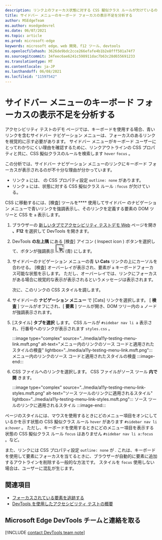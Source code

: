 ```yaml
---
description: リンク上のフォーカス状態に対する CSS 擬似クラス ルールが欠けているので、サイドバー メニューでキーボード フォーカスが表示されなかっているのを分析し、リンクにアウトライン設定がないリンクを組み合わせたもの。
title: サイドバー メニューのキーボード フォーカスの表示不足を分析する
author: MSEdgeTeam
ms.author: msedgedevrel
ms.date: 06/07/2021
ms.topic: article
ms.prod: microsoft-edge
keywords: microsoft edge、web 開発、f12 ツール、devtools
ms.openlocfilehash: 3626de9bdc2cce266efafe4b1b2e8fff501a74f7
ms.sourcegitcommit: 34feec6ae6241c598911dac7b63c28d655691233
ms.translationtype: MT
ms.contentlocale: ja-JP
ms.lasthandoff: 06/08/2021
ms.locfileid: "11597542"
---
```

# <a name="analyze-the-lack-of-indication-of-keyboard-focus-in-a-sidebar-menu"></a>サイドバー メニューのキーボード フォーカスの表示不足を分析する

<!-- Inspect tool, and CSS rules: pseudo-classes for states -->

アクセシビリティ テストのデモ ページでは、キーボードを使用する場合、青いリンクを含むサイドバー ナビゲーション メニューは、フォーカスのあるリンクを視覚的に示す必要があります。  サイドバー メニューがキーボード ユーザーにとってわかりにくい理由を確認するために、リンクアウトラインの CSS プロパティと共に、CSS 擬似クラスのルールを検索します `hover` `focus` 。  

この分析では、サイドバー ナビゲーション メニューのリンクにキーボード フォーカスが表示されるのが不十分な理由が分かっています。
*  リンク `a` には、 の CSS プロパティ設定 `outline: none` があります。
*  リンク `a` には、状態に対する CSS 擬似クラス ルール `:focus` が欠けている。

CSS に移動するには、[検査] ツールを**** 使用してサイドバー のナビゲーション メニューで青いリンクを強調表示し、そのリンクを定義する要素の DOM ツリーと CSS を `a` 表示します。

1.  ブラウザーの [新しいタブでアクセシビリティ テストデモ Web][DevToolsA11yErrorsDemopage] ページを開き **、F12** を選択して DevTools を開きます。

1.  DevTools **の左上隅** にある [検査] アイコン \( Inspect icon \) ボタンを選択して、ボタンが強調表示 ![ ](../media/inspect-icon.msft.png) (青) にします。

1.  サイドバーのナビゲーション メニューの青 **い Cats** リンクの上にカーソルを合わせる。  [検査] オーバーレイが表示され、要素が `a` キーボードフォーカス可能な状態を示します。  ただし、オーバーレイでは、リンクにフォーカスがある場合に視覚的な表示が表示されるというメッセージは表示されます。

    次に、このリンクの CSS スタイルを調します。
 
1.  サイドバーの **ナビゲーション メニュー** で [Cats] リンクを選択します。  [ **検査** ] ツールがオフにされ、[ **要素** ] ツールが開き、DOM ツリー内の `a` ノードが強調表示されます。

1.  [スタイル] **タブを選択** します。 CSS ルールが `#sidebar nav li a` 表示され、行番号へのリンクが表示されます `styles.css` 。

    :::image type="complex" source="../media/a11y-testing-menu-link.msft.png" alt-text="メニュー内のリンクのソース コードと適用されたスタイルの検査" lightbox="../media/a11y-testing-menu-link.msft.png":::
        メニュー内のリンクのソース コードと適用されたスタイルの検査
    :::image-end:::
    
1.  CSS ファイルへのリンクを選択します。  CSS ファイルがソース ツール **内で開** きます。

    :::image type="complex" source="../media/a11y-testing-menu-link-styles.msft.png" alt-text="ソース ツールのリンクに適用されるスタイル" lightbox="../media/a11y-testing-menu-link-styles.msft.png":::
        ソース ツールのリンクに適用されるスタイル
    :::image-end:::
    
ページのスタイルには、マウスを使用するときにどのメニュー項目をオンにしているかを示す状態の CSS 擬似クラス ルール `hover` があります `#sidebar nav li a:hover` 。  ただし、キーボードを使用するときにどのメニュー項目を表示する状態の CSS 擬似クラス ルール `focus` はありません `#sidebar nav li a:focus` 。など。

また、リンクには CSS プロパティ設定 `outline: none` が .  これは、キーボードを使用して要素にフォーカスを当てるときに、ブラウザーが自動的に要素に追加するアウトラインを削除する一般的な方法です。  スタイルを `focus` 使用しない場合は、ユーザーに混乱が生じます。


## <a name="see-also"></a>関連項目 

*  [フォーカスされている要素を追跡する](focus.md)
*  [DevTools を使用したアクセシビリティ テストの概要](accessibility-testing-in-devtools.md)


## <a name="getting-in-touch-with-the-microsoft-edge-devtools-team"></a>Microsoft Edge DevTools チームと連絡を取る  

[!INCLUDE [contact DevTools team note](../includes/contact-devtools-team-note.md)]  


<!-- links -->
[DevToolsA11yErrorsDemopage]: https://microsoftedge.github.io/DevToolsSamples/a11y-testing/page-with-errors.html "アクセシビリティテストのデモ web ページ |GitHub"
